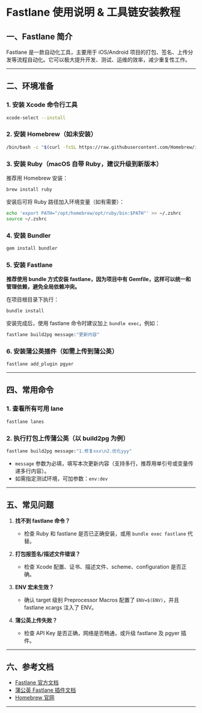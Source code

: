 # Fastlane 使用说明 & 工具链安装教程

## 一、Fastlane 简介

Fastlane 是一款自动化工具，主要用于 iOS/Android 项目的打包、签名、上传分发等流程自动化。它可以极大提升开发、测试、运维的效率，减少重复性工作。

---

## 二、环境准备

### 1. 安装 Xcode 命令行工具

```bash
xcode-select --install
```

### 2. 安装 Homebrew（如未安装）

```bash
/bin/bash -c "$(curl -fsSL https://raw.githubusercontent.com/Homebrew/install/HEAD/install.sh)"
```

### 3. 安装 Ruby（macOS 自带 Ruby，建议升级到新版本）

推荐用 Homebrew 安装：

```bash
brew install ruby
```

安装后可将 Ruby 路径加入环境变量（如有需要）：

```bash
echo 'export PATH="/opt/homebrew/opt/ruby/bin:$PATH"' >> ~/.zshrc
source ~/.zshrc
```

### 4. 安装 Bundler

```bash
gem install bundler
```

### 5. 安装 Fastlane

**推荐使用 bundle 方式安装 fastlane，因为项目中有 Gemfile，这样可以统一和管理依赖，避免全局依赖冲突。**

在项目根目录下执行：

```bash
bundle install
```

安装完成后，使用 fastlane 命令时建议加上 `bundle exec`，例如：

```bash
fastlane build2pg message:"更新内容"
```

### 6. 安装蒲公英插件（如需上传到蒲公英）

```bash
fastlane add_plugin pgyer
```

---

## 四、常用命令

### 1. 查看所有可用 lane

```bash
fastlane lanes
```

### 2. 执行打包上传蒲公英（以 build2pg 为例）

```bash
fastlane build2pg message:"1.修复xxx\n2.优化yyy"
```

- `message` 参数为必填，填写本次更新内容（支持多行，推荐用单引号或变量传递多行内容）。
- 如需指定测试环境，可加参数：`env:dev`

---

## 五、常见问题

1. **找不到 fastlane 命令？**
   - 检查 Ruby 和 fastlane 是否已正确安装，或用 `bundle exec fastlane` 代替。

2. **打包报签名/描述文件错误？**
   - 检查 Xcode 配置、证书、描述文件、scheme、configuration 是否正确。

3. **ENV 宏未生效？**
   - 确认 target 级别 Preprocessor Macros 配置了 `ENV=$(ENV)`，并且 fastlane xcargs 注入了 ENV。

4. **蒲公英上传失败？**
   - 检查 API Key 是否正确，网络是否畅通，或升级 fastlane 及 pgyer 插件。

---

## 六、参考文档

- [Fastlane 官方文档](https://docs.fastlane.tools/)
- [蒲公英 Fastlane 插件文档](https://www.pgyer.com/doc/view/fastlane)
- [Homebrew 官网](https://brew.sh/)

---
